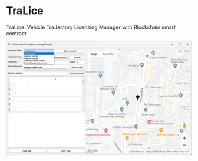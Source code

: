 # TraLice
TraLice: Vehicle TraJectory Licensing Manager with Blockchain smart contract

![screenshot](ss.png)
